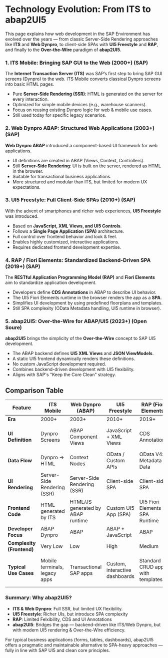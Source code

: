 # Technology Evolution: From ITS to abap2UI5

This page explains how web development in the SAP Environment has evolved over the years — from classic Server-Side Rendering approaches like **ITS** and **Web Dynpro**, to client-side SPAs with **UI5 Freestyle** and **RAP**, and finally to the **Over-the-Wire** paradigm of **abap2UI5**.

### 1. ITS Mobile: Bringing SAP GUI to the Web (2000+) (SAP)
The **Internet Transaction Server (ITS)** was SAP’s first step to bring SAP GUI screens (Dynpro) to the web. ITS Mobile converts classical Dynpro screens into basic HTML pages.

- Pure **Server-Side Rendering (SSR)**: HTML is generated on the server for every interaction.
- Optimized for simple mobile devices (e.g., warehouse scanners).
- Focus on reusing existing Dynpro logic for web & mobile use cases.
- Still used today for specific legacy scenarios.

### 2. Web Dynpro ABAP: Structured Web Applications (2003+) (SAP)
**Web Dynpro ABAP** introduced a component-based UI framework for web applications.

- UI definitions are created in ABAP (Views, Context, Controllers).
- Still **Server-Side Rendering**: UI is built on the server, rendered as HTML in the browser.
- Suitable for transactional business applications.
- More structured and modular than ITS, but limited for modern UX expectations.

### 3. UI5 Freestyle: Full Client-Side SPAs (2010+) (SAP)
With the advent of smartphones and richer web experiences, **UI5 Freestyle** was introduced.

- Based on **JavaScript, XML Views, and UI5 Controls**.
- Follows a **Single Page Application (SPA)** architecture.
- Full control over frontend behavior and look & feel.
- Enables highly customized, interactive applications.
- Requires dedicated frontend development expertise.

### 4. RAP / Fiori Elements: Standardized Backend-Driven SPA (2019+) (SAP)
The **RESTful Application Programming Model (RAP)** and **Fiori Elements** aim to standardize application development.

- Developers define **CDS Annotations** in ABAP to describe UI behavior.
- The UI5 Fiori Elements runtime in the browser renders the app as a **SPA**.
- Simplifies UI development by using predefined floorplans and templates.
- Still SPA complexity (OData Metadata handling, UI5 runtime in browser).

### 5. abap2UI5: Over-the-Wire for ABAP/UI5 (2023+) (Open Soure)
**abap2UI5** brings the simplicity of the **Over-the-Wire** concept to SAP UI5 development.

- The ABAP backend defines **UI5 XML Views** and **JSON ViewModels**.
- A static UI5 frontend dynamically renders these definitions.
- No custom JavaScript development required.
- Combines backend-driven development with UI5 flexibility.
- Aligns with SAP's "Keep the Core Clean" strategy.

## Comparison Table

| Feature | ITS Mobile | Web Dynpro (ABAP) | UI5 Freestyle | RAP (Fiori Elements) | abap2UI5 |
|----------|------------|------------------|---------------|---------------------|----------|
| **Era** | 2000+ | 2003+ | 2010+ | 2019+ | 2023+ |
| **UI Definition** | Dynpro Screens | ABAP Component Views | JavaScript + XML Views | CDS Annotations | ABAP Class (XML View & JSON ViewModel) |
| **Data Flow** | Dynpro → HTML | Context Nodes | OData / Custom APIs | OData V4: Metadata & Data | View + ViewModel via JSON |
| **UI Rendering** | Server-Side Rendering (SSR) | Server-Side Rendering (SSR) | Client-side SPA | Client-side SPA | Over-the-Wire |
| **Frontend Code** | HTML generated by ITS | HTML/JS generated by ABAP runtime | Custom UI5 App (SPA) | UI5 Fiori Elements SPA Runtime | Static generic UI5 Shell |
| **Developer Focus** | ABAP Dynpro | ABAP | ABAP + JavaScript | ABAP | ABAP only |
| **Complexity (Frontend)** | Very Low | Low | High | Medium | Very Low |
| **Typical Use Cases** | Mobile terminals, legacy apps | Transactional SAP apps | Custom, interactive dashboards | Standard CRUD apps with templates | CRUD-heavy apps, forms, dashboards |

### Summary: Why abap2UI5?

- **ITS & Web Dynpro**: Full SSR, but limited UX flexibility.
- **UI5 Freestyle**: Richer UIs, but introduce SPA complexity
- **RAP**: Limited Felxibility, CDS and UI Annotations
- **abap2UI5**: Bridges the gap — backend-driven like ITS/Web Dynpro, but with modern UI5 rendering & Over-the-Wire efficiency.

For typical business applications (forms, tables, dashboards), abap2UI5 offers a pragmatic and maintainable alternative to SPA-heavy approaches — fully in line with SAP UI5 and clean core principles.
